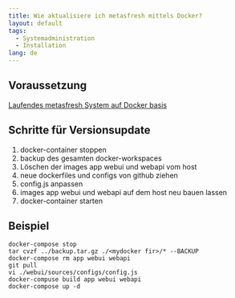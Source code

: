 ```yaml
---
title: Wie aktualisiere ich metasfresh mittels Docker?
layout: default
tags:
  - Systemadministration
  - Installation
lang: de
---
```


## Voraussetzung

[Laufendes metasfresh System auf Docker basis](10001)

## Schritte für Versionsupdate

1. docker-container stoppen
1. backup des gesamten docker-workspaces
1. Löschen der images app webui und webapi vom host
1. neue dockerfiles und configs von github ziehen
1. config.js anpassen
1. images app webui und webapi auf dem host neu bauen lassen
1. docker-container starten


## Beispiel

```
docker-compose stop
tar cvzf ../backup.tar.gz ./<mydocker fir>/* --BACKUP
docker-compose rm app webui webapi 
git pull
vi ./webui/sources/configs/config.js
docker-compuse build app webui webapi
docker-compose up -d
```

